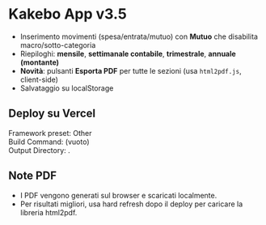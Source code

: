 # Kakebo App v3.5
- Inserimento movimenti (spesa/entrata/mutuo) con **Mutuo** che disabilita macro/sotto-categoria
- Riepiloghi: **mensile**, **settimanale contabile**, **trimestrale**, **annuale (montante)**
- **Novità**: pulsanti **Esporta PDF** per tutte le sezioni (usa `html2pdf.js`, client-side)
- Salvataggio su localStorage

## Deploy su Vercel
Framework preset: Other  
Build Command: (vuoto)  
Output Directory: .

## Note PDF
- I PDF vengono generati sul browser e scaricati localmente.
- Per risultati migliori, usa hard refresh dopo il deploy per caricare la libreria html2pdf.

